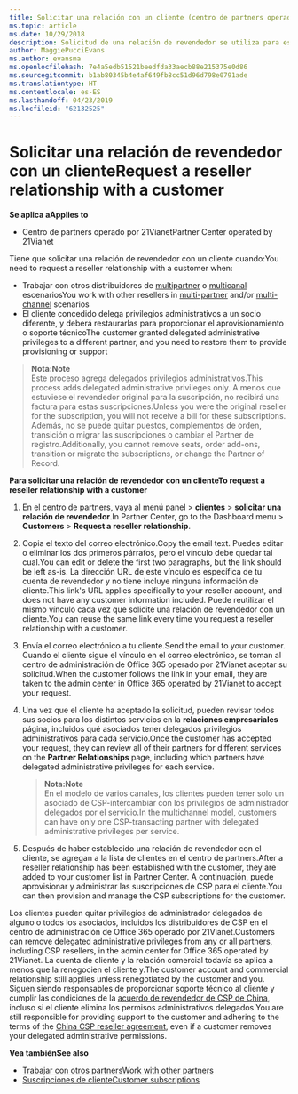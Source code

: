 ```yaml
---
title: Solicitar una relación con un cliente (centro de partners operado por 21Vianet)
ms.topic: article
ms.date: 10/29/2018
description: Solicitud de una relación de revendedor se utiliza para escenarios de multicanal y multipartner. También es útil si un cliente quita tus privilegios de administrador delegado y necesitas restaurarlos para proporcionar aprovisionamiento o soporte técnico.
author: MaggiePucciEvans
ms.author: evansma
ms.openlocfilehash: 7e4a5edb51521beedfda33aecb88e215375e0d86
ms.sourcegitcommit: b1ab80345b4e4af649fb8cc51d96d798e0791ade
ms.translationtype: HT
ms.contentlocale: es-ES
ms.lasthandoff: 04/23/2019
ms.locfileid: "62132525"
---
```

# <a name="request-a-reseller-relationship-with-a-customer"></a><span data-ttu-id="29b43-104">Solicitar una relación de revendedor con un cliente</span><span class="sxs-lookup"><span data-stu-id="29b43-104">Request a reseller relationship with a customer</span></span>

<span data-ttu-id="29b43-105">**Se aplica a**</span><span class="sxs-lookup"><span data-stu-id="29b43-105">**Applies to**</span></span>

-   <span data-ttu-id="29b43-106">Centro de partners operado por 21Vianet</span><span class="sxs-lookup"><span data-stu-id="29b43-106">Partner Center operated by 21Vianet</span></span>

<span data-ttu-id="29b43-107">Tiene que solicitar una relación de revendedor con un cliente cuando:</span><span class="sxs-lookup"><span data-stu-id="29b43-107">You need to request a reseller relationship with a customer when:</span></span>

-   <span data-ttu-id="29b43-108">Trabajar con otros distribuidores de [multipartner](multipartner.md) o [multicanal](multichannel.md) escenarios</span><span class="sxs-lookup"><span data-stu-id="29b43-108">You work with other resellers in [multi-partner](multipartner.md) and/or [multi-channel](multichannel.md) scenarios</span></span>
-   <span data-ttu-id="29b43-109">El cliente concedido delega privilegios administrativos a un socio diferente, y deberá restaurarlas para proporcionar el aprovisionamiento o soporte técnico</span><span class="sxs-lookup"><span data-stu-id="29b43-109">The customer granted delegated administrative privileges to a different partner, and you need to restore them to provide provisioning or support</span></span>

><span data-ttu-id="29b43-110">**Nota:**</span><span class="sxs-lookup"><span data-stu-id="29b43-110">**Note**</span></span><br> <span data-ttu-id="29b43-111">Este proceso agrega delegados privilegios administrativos.</span><span class="sxs-lookup"><span data-stu-id="29b43-111">This process adds delegated administrative privileges only.</span></span> <span data-ttu-id="29b43-112">A menos que estuviese el revendedor original para la suscripción, no recibirá una factura para estas suscripciones.</span><span class="sxs-lookup"><span data-stu-id="29b43-112">Unless you were the original reseller for the subscription, you will not receive a bill for these subscriptions.</span></span> <span data-ttu-id="29b43-113">Además, no se puede quitar puestos, complementos de orden, transición o migrar las suscripciones o cambiar el Partner de registro.</span><span class="sxs-lookup"><span data-stu-id="29b43-113">Additionally, you cannot remove seats, order add-ons, transition or migrate the subscriptions, or change the Partner of Record.</span></span>

<a href="" id="requestarelationship"></a>
<span data-ttu-id="29b43-114">**Para solicitar una relación de revendedor con un cliente**</span><span class="sxs-lookup"><span data-stu-id="29b43-114">**To request a reseller relationship with a customer**</span></span>

1.  <span data-ttu-id="29b43-115">En el centro de partners, vaya al menú panel &gt; **clientes** &gt; **solicitar una relación de revendedor**.</span><span class="sxs-lookup"><span data-stu-id="29b43-115">In Partner Center, go to the Dashboard menu &gt; **Customers** &gt; **Request a reseller relationship**.</span></span>
2.  <span data-ttu-id="29b43-116">Copia el texto del correo electrónico.</span><span class="sxs-lookup"><span data-stu-id="29b43-116">Copy the email text.</span></span> <span data-ttu-id="29b43-117">Puedes editar o eliminar los dos primeros párrafos, pero el vínculo debe quedar tal cual.</span><span class="sxs-lookup"><span data-stu-id="29b43-117">You can edit or delete the first two paragraphs, but the link should be left as-is.</span></span> <span data-ttu-id="29b43-118">La dirección URL de este vínculo es específica de tu cuenta de revendedor y no tiene incluye ninguna información de cliente.</span><span class="sxs-lookup"><span data-stu-id="29b43-118">This link's URL applies specifically to your reseller account, and does not have any customer information included.</span></span> <span data-ttu-id="29b43-119">Puede reutilizar el mismo vínculo cada vez que solicite una relación de revendedor con un cliente.</span><span class="sxs-lookup"><span data-stu-id="29b43-119">You can reuse the same link every time you request a reseller relationship with a customer.</span></span>
3.  <span data-ttu-id="29b43-120">Envía el correo electrónico a tu cliente.</span><span class="sxs-lookup"><span data-stu-id="29b43-120">Send the email to your customer.</span></span> <span data-ttu-id="29b43-121">Cuando el cliente sigue el vínculo en el correo electrónico, se toman al centro de administración de Office 365 operado por 21Vianet aceptar su solicitud.</span><span class="sxs-lookup"><span data-stu-id="29b43-121">When the customer follows the link in your email, they are taken to the admin center in Office 365 operated by 21Vianet to accept your request.</span></span>
4.  <span data-ttu-id="29b43-122">Una vez que el cliente ha aceptado la solicitud, pueden revisar todos sus socios para los distintos servicios en la **relaciones empresariales** página, incluidos qué asociados tener delegados privilegios administrativos para cada servicio.</span><span class="sxs-lookup"><span data-stu-id="29b43-122">Once the customer has accepted your request, they can review all of their partners for different services on the **Partner Relationships** page, including which partners have delegated administrative privileges for each service.</span></span>

    ><span data-ttu-id="29b43-123">**Nota:**</span><span class="sxs-lookup"><span data-stu-id="29b43-123">**Note**</span></span><br> <span data-ttu-id="29b43-124">En el modelo de varios canales, los clientes pueden tener solo un asociado de CSP-intercambiar con los privilegios de administrador delegados por el servicio.</span><span class="sxs-lookup"><span data-stu-id="29b43-124">In the multichannel model, customers can have only one CSP-transacting partner with delegated administrative privileges per service.</span></span> 
    
5.  <span data-ttu-id="29b43-125">Después de haber establecido una relación de revendedor con el cliente, se agregan a la lista de clientes en el centro de partners.</span><span class="sxs-lookup"><span data-stu-id="29b43-125">After a reseller relationship has been established with the customer, they are added to your customer list in Partner Center.</span></span> <span data-ttu-id="29b43-126">A continuación, puede aprovisionar y administrar las suscripciones de CSP para el cliente.</span><span class="sxs-lookup"><span data-stu-id="29b43-126">You can then provision and manage the CSP subscriptions for the customer.</span></span>

<span data-ttu-id="29b43-127">Los clientes pueden quitar privilegios de administrador delegados de alguno o todos los asociados, incluidos los distribuidores de CSP en el centro de administración de Office 365 operado por 21Vianet.</span><span class="sxs-lookup"><span data-stu-id="29b43-127">Customers can remove delegated administrative privileges from any or all partners, including CSP resellers, in the admin center for Office 365 operated by 21Vianet.</span></span> <span data-ttu-id="29b43-128">La cuenta de cliente y la relación comercial todavía se aplica a menos que la renegocien el cliente y.</span><span class="sxs-lookup"><span data-stu-id="29b43-128">The customer account and commercial relationship still applies unless renegotiated by the customer and you.</span></span> <span data-ttu-id="29b43-129">Siguen siendo responsables de proporcionar soporte técnico al cliente y cumplir las condiciones de la [acuerdo de revendedor de CSP de China](https://www.21vbluecloud.com/office365/ResellerAgr/), incluso si el cliente elimina los permisos administrativos delegados.</span><span class="sxs-lookup"><span data-stu-id="29b43-129">You are still responsible for providing support to the customer and adhering to the terms of the [China CSP reseller agreement](https://www.21vbluecloud.com/office365/ResellerAgr/), even if a customer removes your delegated administrative permissions.</span></span> 

<span data-ttu-id="29b43-130">**Vea también**</span><span class="sxs-lookup"><span data-stu-id="29b43-130">**See also**</span></span>

-   [<span data-ttu-id="29b43-131">Trabajar con otros partners</span><span class="sxs-lookup"><span data-stu-id="29b43-131">Work with other partners</span></span>](work-with-other-partners.md)
-   [<span data-ttu-id="29b43-132">Suscripciones de cliente</span><span class="sxs-lookup"><span data-stu-id="29b43-132">Customer subscriptions</span></span>](customer-subscriptions.md)

 

 





